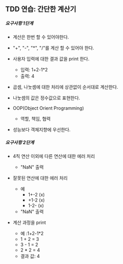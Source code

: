 ## TDD 연습: 간단한 계산기

##### 요구사항 1단계
 - 계산은 한번 할 수 있어야한다.
 
 - "+", "-", "*", "/"를 계산 할 수 있어야 한다.
 
 - 사용자 입력에 대한 결과 값을 print 한다.
    - 입력: 1+2-1*2
    - 출력: 4
    
 - 곱셈, 나눗셈에 대한 처리에 상관없이 순서대로 계산한다.
 
 - 나눗셈의 값은 정수값으로 표현한다.
 
 - OOP(Object Orient Programming)
    -  역할, 책임, 협력
 
 - 성능보다 객체지향에 우선한다.
    
 
 
##### 요구사항 2단계

 - 4칙 연산 이외에 다른 연산에 대한 에러 처리
     - "NaN" 출력
     
 - 잘못된 연산에 대한 에러 처리
    -  예 
        - 1+-2  (x)
        - +1-2  (x)
        - 1-2-  (x)
    - "NaN" 출력
    
 - 계산 과정을 print
    - 예 :1+2-1*2
    - 1 + 2 = 3
    - 3 - 1 = 2
    - 2 * 2 = 4
    - 결과 값: 4
    